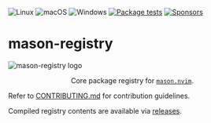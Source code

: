 ![Linux](https://img.shields.io/badge/Linux-%23.svg?style=flat-square&logo=linux&color=FCC624&logoColor=black)
![macOS](https://img.shields.io/badge/macOS-%23.svg?style=flat-square&logo=apple&color=000000&logoColor=white)
![Windows](https://img.shields.io/badge/Windows-%23.svg?style=flat-square&logo=windows&color=0078D6&logoColor=white)
[![Package tests](https://img.shields.io/badge/CI-Package%20Tests-brightgreen?style=flat-square&logo=github)](https://github.com/mason-org/mason-registry/actions/workflows/package-tests.yaml)
[![Sponsors](https://img.shields.io/github/sponsors/williamboman?style=flat-square)](https://github.com/sponsors/williamboman)

# mason-registry

<img src="https://user-images.githubusercontent.com/6705160/230374582-25c9c26a-7885-4e1e-960d-3ec6880fbcb4.png" alt="mason-registry logo" />

<p align="center">
    Core package registry for <a href="https://github.com/williamboman/mason.nvim"><code>mason.nvim</code></a>.
</p>

Refer to [CONTRIBUTING.md](./CONTRIBUTING.md) for contribution guidelines.

Compiled registry contents are available via [releases](https://github.com/mason-org/mason-registry/releases).
